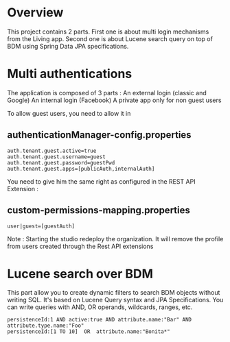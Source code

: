 Overview
=====
This project contains 2 parts. First one is about multi login mechanisms from the Living app. Second one is about Lucene search query on top of BDM using Spring Data JPA specifications.

Multi authentications
=====
The application is composed of 3 parts :
An external login (classic and Google)
An internal login (Facebook)
A private app only for non guest users

To allow guest users, you need to allow it in 
## authenticationManager-config.properties
``` properties
auth.tenant.guest.active=true
auth.tenant.guest.username=guest
auth.tenant.guest.password=guestPwd
auth.tenant.guest.apps=[publicAuth,internalAuth]
```

You need to give him the same right as configured in the REST API Extension :
## custom-permissions-mapping.properties
``` properties
user|guest=[guestAuth]
```

Note : Starting the studio redeploy the organization. It will remove the profile from users created through the Rest API extensions

Lucene search over BDM
=====

This part allow you to create dynamic filters to search BDM objects without writing SQL. It's based on Lucene Query syntax and JPA Specifications.
You can write queries with AND, OR operands, wildcards, ranges, etc.
```
persistenceId:1 AND active:true AND attribute.name:"Bar" AND attribute.type.name:"Foo" 
persistenceId:[1 TO 10]  OR  attribute.name:"Bonita*"  
```